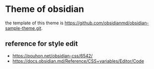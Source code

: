 # Theme of obsidian
the template of this theme is https://github.com/obsidianmd/obsidian-sample-theme.git.
## reference for style edit
- https://pouhon.net/obsidian-css/6542/
- https://docs.obsidian.md/Reference/CSS+variables/Editor/Code